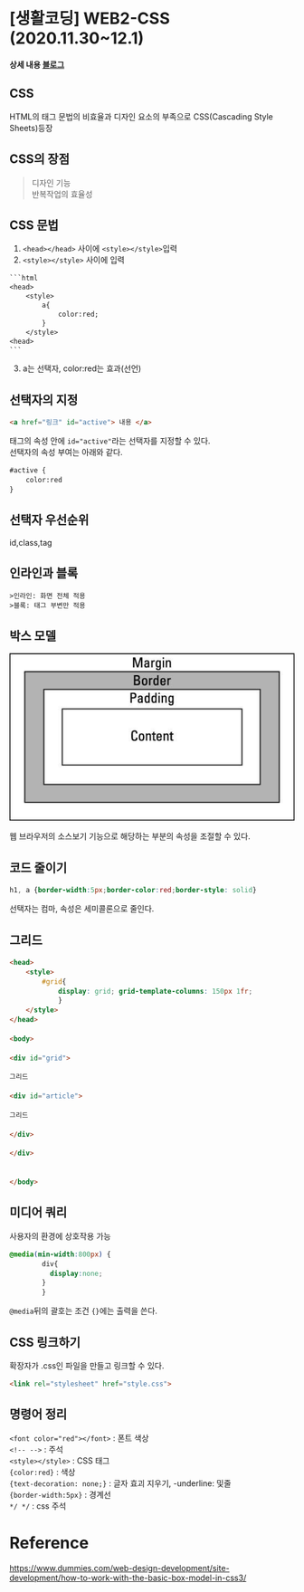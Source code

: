 # [생활코딩] WEB2-CSS (2020.11.30~12.1)  

**상세 내용 [블로그](https://greedysiru.tistory.com/4?category=860706)**

## CSS  
HTML의 태그 문법의 비효율과 디자인 요소의 부족으로 CSS(Cascading Style Sheets)등장
## CSS의 장점
  > 디자인 기능  
  > 반복작업의 효율성  
## CSS 문법
  1. `<head></head>` 사이에 `<style></style>`입력  
  2. `<style></style>` 사이에 입력

    ```html
    <head>
        <style>
            a{
                color:red;
            }
        </style>
    <head>
    ```  
  3. a는 선택자, color:red는 효과(선언)  
## 선택자의 지정  
```html
<a href="링크" id="active"> 내용 </a>
```
태그의 속성 안에 `id="active"`라는 선택자를 지정할 수 있다.  
선택자의 속성 부여는 아래와 같다.
```html
#active { 
    color:red
}
```
## 선택자 우선순위  
id,class,tag  

## 인라인과 블록
    >인라인: 화면 전체 적용
    >블록: 태그 부변만 적용

## 박스 모델
![CSS1-1](./images/CSS1-1.jpg)

웹 브라우저의 소스보기 기능으로 해당하는 부분의 속성을 조절할 수 있다.

## 코드 줄이기
```css
h1, a {border-width:5px;border-color:red;border-style: solid}
```
선택자는 컴마, 속성은 세미콜론으로 줄인다.

## 그리드
```html
<head>
    <style>
        #grid{ 
            display: grid; grid-template-columns: 150px 1fr; 
            }
    </style>
</head>
 
<body>
 
<div id="grid">

그리드

<div id="article">

그리드

</div>

</div>

 
</body>
```
## 미디어 쿼리
사용자의 환경에 상호작용 가능
```css
@media(min-width:800px) {
        div{
          display:none;
        }
        }
```
`@media`뒤의 괄호는 조건 `{}`에는 출력을 쓴다.
## CSS 링크하기
확장자가 .css인 파일을 만들고 링크할 수 있다.
```html
<link rel="stylesheet" href="style.css">
```
## 명령어 정리
`<font color="red"></font>` : 폰트 색상  
`<!-- -->` : 주석  
`<style></style>` : CSS 태그  
`{color:red}` : 색상  
`{text-decoration: none;}` : 글자 효괴 지우기, -underline: 및줄  
`{border-width:5px}` : 경계선  
`*/ */` : css 주석




# Reference
https://www.dummies.com/web-design-development/site-development/how-to-work-with-the-basic-box-model-in-css3/